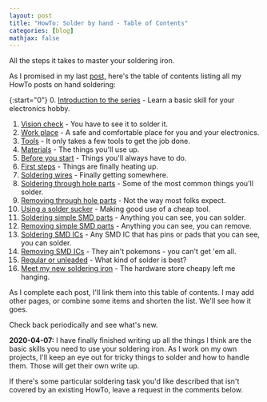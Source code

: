 ```yaml
---
layout: post
title: "HowTo: Solder by hand - Table of Contents"
categories: [blog]
mathjax: false
--- 
```

All the steps it takes to master your soldering iron.

As I promised in my last [post,](howtosolder-intro) here's the table of contents listing all my HowTo posts on hand soldering:

{:start="0"}
0.  [Introduction to the series](howtosolder-intro) - Learn a basic skill for your electronics hobby.
1.  [Vision check](howtosolder-1visioncheck) - You have to see it to solder it.
2.  [Work place](howtosolder-2workplace) - A safe and comfortable place for you and your electronics.
3.  [Tools](howtosolder-3tools) - It only takes a few tools to get the job done.
4.  [Materials](howtosolder-4materials) - The things you'll use up.
5.  [Before you start](howtosolder-5getstarted) - Things you'll always have to do.
6.  [First steps](howtosolder-6firststep) - Things are finally heating up.
7.  [Soldering wires](howtosolder-7solderwire) - Finally getting somewhere.
8.  [Soldering through hole parts](howtosolder-8throughhole) - Some of the most common things you'll solder.
9.  [Removing through hole parts](howtosolder-9throughhole-remove) - Not the way most folks expect.
10. [Using a solder sucker](howtosolder-10soldersucker) - Making good use of a cheap tool.
11. [Soldering simple SMD parts](howtosolder-11soldersmdpassive) - Anything you can see, you can solder.
12. [Removing simple SMD parts](howtosolder-12removesmdpassive) - Anything you can see, you can remove.
13. [Soldering SMD ICs](howtosolder-13soldersmdic) - Any SMD IC that has pins or pads that you can see, you can solder.
14. [Removing SMD ICs](howtosolder-14removesmdic) - They ain't pokemons - you can't get 'em all.
15. [Regular or unleaded](howtosolder-15-regular-or-unleaded) - What kind of solder is best?
16. [Meet my new soldering iron](howtosolder-16-new-soldering-iron) - The hardware store cheapy left me hanging.

As I complete each post, I'll link them into this table of contents.  I may add other pages, or combine some items and shorten the list.  We'll see how it goes.

Check back periodically and see what's new.

**2020-04-07:** I have finally finished writing up all the things I think are the basic skills you need to use your soldering iron.  As I work on my own projects, I'll keep an eye out for tricky things to solder and how to handle them.  Those will get their own write up.

If there's some particular soldering task you'd like described that isn't covered by an existing HowTo, leave a request in the comments below.
